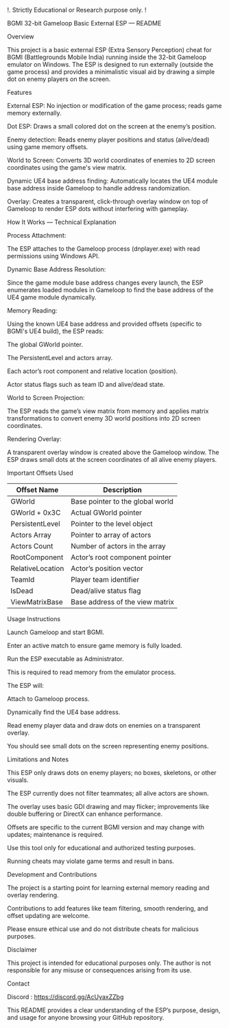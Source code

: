 !. Strictly Educational or Research purpose only. !

BGMI 32-bit Gameloop Basic External ESP — README


Overview

This project is a basic external ESP (Extra Sensory Perception) cheat for BGMI (Battlegrounds Mobile India) running inside the 32-bit Gameloop emulator on Windows. The ESP is designed to run externally (outside the game process) and provides a minimalistic visual aid by drawing a simple dot on enemy players on the screen.



Features


External ESP: No injection or modification of the game process; reads game memory externally.

Dot ESP: Draws a small colored dot on the screen at the enemy’s position.

Enemy detection: Reads enemy player positions and status (alive/dead) using game memory offsets.

World to Screen: Converts 3D world coordinates of enemies to 2D screen coordinates using the game's view matrix.

Dynamic UE4 base address finding: Automatically locates the UE4 module base address inside Gameloop to handle address randomization.

Overlay: Creates a transparent, click-through overlay window on top of Gameloop to render ESP dots without interfering with gameplay.



How It Works — Technical Explanation



Process Attachment:

The ESP attaches to the Gameloop process (dnplayer.exe) with read permissions using Windows API.




Dynamic Base Address Resolution:

Since the game module base address changes every launch, the ESP enumerates loaded modules in Gameloop to find the base address of the UE4 game module dynamically.




Memory Reading:

Using the known UE4 base address and provided offsets (specific to BGMI's UE4 build), the ESP reads:



The global GWorld pointer.

The PersistentLevel and actors array.

Each actor’s root component and relative location (position).

Actor status flags such as team ID and alive/dead state.




World to Screen Projection:

The ESP reads the game’s view matrix from memory and applies matrix transformations to convert enemy 3D world positions into 2D screen coordinates.




Rendering Overlay:

A transparent overlay window is created above the Gameloop window. The ESP draws small dots at the screen coordinates of all alive enemy players.





Important Offsets Used

| Offset Name          | Description                        |
|----------------------|----------------------------------|
| GWorld             | Base pointer to the global world |
| GWorld + 0x3C      | Actual GWorld pointer           |
| PersistentLevel     | Pointer to the level object       |
| Actors Array        | Pointer to array of actors        |
| Actors Count        | Number of actors in the array     |
| RootComponent       | Actor’s root component pointer    |
| RelativeLocation    | Actor’s position vector           |
| TeamId              | Player team identifier            |
| IsDead              | Dead/alive status flag            |
| ViewMatrixBase      | Base address of the view matrix   |



Usage Instructions



Launch Gameloop and start BGMI.

Enter an active match to ensure game memory is fully loaded.




Run the ESP executable as Administrator.

This is required to read memory from the emulator process.




The ESP will:



Attach to Gameloop process.

Dynamically find the UE4 base address.

Read enemy player data and draw dots on enemies on a transparent overlay.




You should see small dots on the screen representing enemy positions.





Limitations and Notes


This ESP only draws dots on enemy players; no boxes, skeletons, or other visuals.

The ESP currently does not filter teammates; all alive actors are shown.

The overlay uses basic GDI drawing and may flicker; improvements like double buffering or DirectX can enhance performance.

Offsets are specific to the current BGMI version and may change with updates; maintenance is required.

Use this tool only for educational and authorized testing purposes.

Running cheats may violate game terms and result in bans.



Development and Contributions


The project is a starting point for learning external memory reading and overlay rendering.

Contributions to add features like team filtering, smooth rendering, and offset updating are welcome.

Please ensure ethical use and do not distribute cheats for malicious purposes.



Disclaimer

This project is intended for educational purposes only. The author is not responsible for any misuse or consequences arising from its use.



Contact

Discord : https://discord.gg/AcUyaxZZbg



This README provides a clear understanding of the ESP’s purpose, design, and usage for anyone browsing your GitHub repository.
